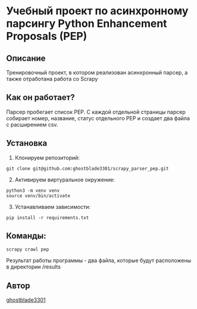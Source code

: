 # Учебный проект по асинхронному парсингу Python Enhancement Proposals (PEP)

## Описание
Тренировочный проект, в котором реализован асинхронный парсер, а также отработана работа со Scrapy

## Как он работает?
Парсер пробегает список PEP. С каждой отдельной страницы парсер собирает номер, название, статус отдельного PEP и создает два файла с расширением csv.

## Установка
1. Клонируем репозиторий:
```
git clone git@github.com:ghostblade3301/scrapy_parser_pep.git
```
2. Активируем виртуральное окружение:
```
python3 -m venv venv
source venv/bin/activate
```
3. Устанавливаем зависимости:
```
pip install -r requirements.txt
```

## Команды:
```
scrapy crawl pep
```
Результат работы программы - два файла, которые будут расположены в директории /results

## Автор
[ghostblade3301](https://github.com/ghostblade3301)
